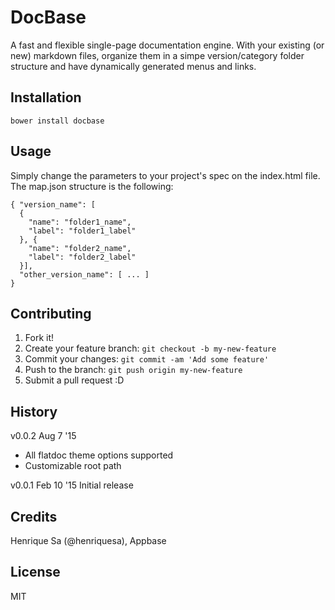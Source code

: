 # DocBase
A fast and flexible single-page documentation engine.
With your existing (or new) markdown files, organize them in a simpe version/category folder structure and have dynamically generated menus and links.

## Installation

    bower install docbase

## Usage

Simply change the parameters to your project's spec on the index.html file. The map.json structure is the following:

    { "version_name": [
      {
        "name": "folder1_name",
        "label": "folder1_label"
      }, {
        "name": "folder2_name",
        "label": "folder2_label"
      }],
      "other_version_name": [ ... ]
    }

## Contributing

1. Fork it!
2. Create your feature branch: `git checkout -b my-new-feature`
3. Commit your changes: `git commit -am 'Add some feature'`
4. Push to the branch: `git push origin my-new-feature`
5. Submit a pull request :D

## History

v0.0.2 Aug 7 '15
- All flatdoc theme options supported
- Customizable root path

v0.0.1 Feb 10 '15
Initial release

## Credits

Henrique Sa (@henriquesa), Appbase

## License

MIT